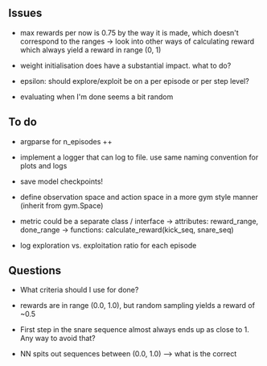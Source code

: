 ## Issues

- max rewards per now is 0.75 by the way it is made, which doesn't correspond to the ranges
    -> look into other ways of calculating reward which always yield a reward in range (0, 1)
- weight initialisation does have a substantial impact. what to do?

- epsilon: should explore/exploit be on a per episode or per step level?

- evaluating when I'm done seems a bit random

## To do

- argparse for n_episodes ++
- implement a logger that can log to file. use same naming convention for plots and logs
- save model checkpoints!
- define observation space and action space in a more gym style manner (inherit from gym.Space)
- metric could be a separate class / interface
    -> attributes: reward_range, done_range
    -> functions: calculate_reward(kick_seq, snare_seq)

- log exploration vs. exploitation ratio for each episode


## Questions


- What criteria should I use for done?

- rewards are in range (0.0, 1.0), but random sampling yields a reward of ~0.5

- First step in the snare sequence almost always ends up as close to 1. Any way to avoid that?

- NN spits out sequences between (0.0, 1.0) --> what is the correct